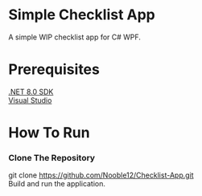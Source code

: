 # Simple Checklist App
A simple WIP checklist app for C# WPF.

# Prerequisites
[.NET 8.0 SDK](https://dotnet.microsoft.com/en-us/download)  
[Visual Studio](https://visualstudio.microsoft.com/)  

# How To Run
### Clone The Repository
git clone https://github.com/Nooble12/Checklist-App.git  
Build and run the application.
